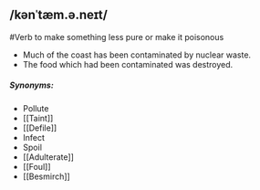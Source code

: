 ## /kənˈtæm.ə.neɪt/
#Verb 
to make something less pure or make it poisonous

- Much of the coast has been contaminated by nuclear waste.
- The food which had been contaminated was destroyed.

##### Synonyms:
- Pollute
- [[Taint]]
- [[Defile]]
- Infect
- Spoil
- [[Adulterate]]
- [[Foul]]
- [[Besmirch]]
